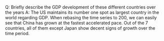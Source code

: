 Q: Briefly describe the GDP development of these different countries over the years
A: The US maintains its number one spot as largest country in the world regarding GDP.
When rebasing the time series to 200, we can easily see that China has grown at the fastest accelerated pace.
Out of the 7 countries, all of them except Japan show decent signs of growth over the time period.
